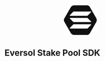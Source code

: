 <div align="center">
<a href="https://eversol.one/">

![Esol logo](src/logo/esol.svg?raw=true 'Eversol')

</a>
</div>

# Eversol Stake Pool SDK
